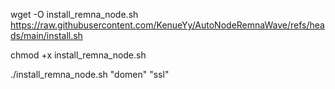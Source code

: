 wget -O install_remna_node.sh https://raw.githubusercontent.com/KenueYy/AutoNodeRemnaWave/refs/heads/main/install.sh 

chmod +x install_remna_node.sh

./install_remna_node.sh "domen" "ssl"
